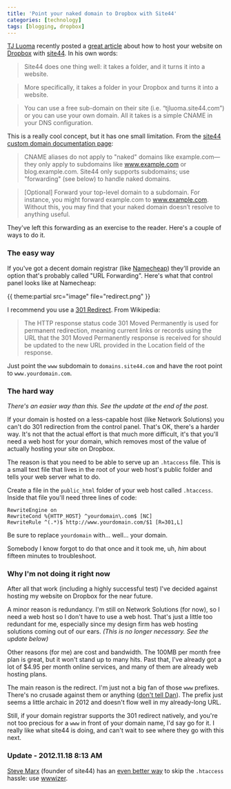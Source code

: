 ```yaml
---
title: 'Point your naked domain to Dropbox with Site44'
categories: [technology]
tags: [blogging, dropbox]
---
```


[TJ Luoma](http://twitter.com/tjluoma) recently posted a [great article](http://tj.luo.ma/articles/dropbox-site44-and-making-your-own-indexes) about how to host your website on [Dropbox](https://www.dropbox.com/home) with [site44](http://www.site44.com/). In his own words:

> Site44 does one thing well: it takes a folder, and it turns it into a website.

> More specifically, it takes a folder in your Dropbox and turns it into a website.

> You can use a free sub-domain on their site (i.e. “tjluoma.site44.com”) or you can use your own domain. All it takes is a simple CNAME in your DNS configuration.

This is a really cool concept, but it has one small limitation. From the [site44 custom domain documentation page](http://www.site44.com/custom-domains):

> CNAME aliases do not apply to "naked" domains like example.com—they only apply to subdomains like www.example.com or blog.example.com. Site44 only supports subdomains; use "forwarding" (see below) to handle naked domains.

> [Optional] Forward your top-level domain to a subdomain. For instance, you might forward example.com to www.example.com. Without this, you may find that your naked domain doesn’t resolve to anything useful.

They've left this forwarding as an exercise to the reader. Here's a couple of ways to do it.

### The easy way

If you've got a decent domain registrar (like [Namecheap](https://www.namecheap.com/)) they'll provide an option that's probably called "URL Forwarding". Here's what that control panel looks like at Namecheap:

{{ theme:partial src="image" file="redirect.png" }}

I recommend you use a [301 Redirect](https://en.wikipedia.org/wiki/HTTP_301). From Wikipedia:

> The HTTP response status code 301 Moved Permanently is used for permanent redirection, meaning current links or records using the URL that the 301 Moved Permanently response is received for should be updated to the new URL provided in the Location field of the response.

Just point the `www` subdomain to `domains.site44.com` and have the root point to `www.yourdomain.com`.

### The hard way

*There's an easier way than this. See the update at the end of the post.*

If your domain is hosted on a less-capable host (like Network Solutions) you can't do 301 redirection from the control panel. That's OK, there's a harder way. It's not that the actual effort is that much more difficult, it's that you'll need a web host for your domain, which removes most of the value of actually hosting your site on Dropbox. 

The reason is that you need to be able to serve up an `.htaccess` file. This is a small text file that lives in the root of your web host's public folder and tells your web server what to do. 

Create a file in the `public_html` folder of your web host called `.htaccess`. Inside that file you'll need three lines of code:

	RewriteEngine on
	RewriteCond %{HTTP_HOST} ^yourdomain\.com$ [NC]
	RewriteRule ^(.*)$ http://www.yourdomain.com/$1 [R=301,L]

Be sure to replace `yourdomain` with... well... your domain. 

Somebody I know forgot to do that once and it took me, uh, *him* about fifteen minutes to troubleshoot.

### Why I'm not doing it right now

After all that work (including a highly successful test) I've decided against hosting my website on Dropbox for the near future.

A minor reason is redundancy. I'm still on Network Solutions (for now), so I need a web host so I don't have to use a web host. That's just a little too redundant for me, especially since my design firm has web hosting solutions coming out of our ears. *(This is no longer necessary. See the update below)*

Other reasons (for me) are cost and bandwidth. The 100MB per month free plan is great, but it won't stand up to many hits. Past that, I've already got a lot of $4.95 per month online services, and many of them are already web hosting plans.

The main reason is the redirect. I'm just not a big fan of those `www` prefixes. There's no crusade against them or anything ([don't tell Dan](http://5by5.tv/buildanalyze/70)). The prefix just seems a little archaic in 2012 and doesn't flow well in my already-long URL.

Still, if your domain registrar supports the 301 redirect natively, and you're not too precious for a `www` in front of your domain name, I'd say go for it. I really like what site44 is doing, and can't wait to see where they go with this next.

### Update - 2012.11.18 8:13 AM

[Steve Marx](http://twitter.com/smarx) (founder of site44) has an [even better way](https://twitter.com/smarx/status/270195981453242368) to skip the `.htaccess` hassle: use [wwwizer](http://wwwizer.com/naked-domain-redirect).